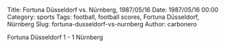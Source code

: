 Title: Fortuna Düsseldorf vs. Nürnberg, 1987/05/16
Date: 1987/05/16 00:00
Category: sports
Tags: football, football scores, Fortuna Düsseldorf, Nürnberg
Slug: fortuna-dusseldorf-vs-nurnberg
Author: carbonero


Fortuna Düsseldorf 1 - 1 Nürnberg
